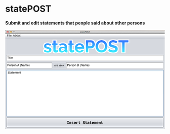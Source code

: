 # statePOST

<b>Submit and edit statements that people said about other persons</b>

![alt tag](https://raw.githubusercontent.com/donkeyrepos/statepost/master/screens/info.png)